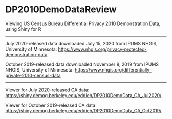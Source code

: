 # DP2010DemoDataReview
Viewing US Census Bureau Differential Privacy 2010 Demonstration Data, using Shiny for R

-----
July 2020-released data downloaded July 15, 2020 from IPUMS NHGIS, University of Minnesota: https://www.nhgis.org/privacy-protected-demonstration-data

October 2019-released data downloaded November 8, 2019 from IPUMS NHGIS, University of Minnesota: https://www.nhgis.org/differentially-private-2010-census-data 

-----
Viewer for July 2020-released CA data: https://shiny.demog.berkeley.edu/eddieh/DP2010DemoData_CA_Jul2020/

Viewer for October 2019-released CA data: https://shiny.demog.berkeley.edu/eddieh/DP2010DemoData_CA_Oct2019/
